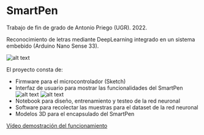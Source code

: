 # SmartPen
Trabajo de fin de grado de Antonio Priego (UGR). 2022.

Reconocimiento de letras mediante DeepLearning integrado en un sistema embebido (Arduino Nano Sense 33).

![alt text](https://raw.githubusercontent.com/AntonioPriego/SmartPen/main/Memory/capturas/SmartPenMP.png)

El proyecto consta de:
* Firmware para el microcontrolador (Sketch)
* Interfaz de usuario para mostrar las funcionalidades del SmartPen
![alt text](https://raw.githubusercontent.com/AntonioPriego/SmartPen/main/Memory/capturas/startup.png)
![alt text](https://raw.githubusercontent.com/AntonioPriego/SmartPen/main/Memory/capturas/letterbyletter.png)
* Notebook para diseño, entrenamiento y testeo de la red neuronal
* Software para recolectar las muestras para el dataset de la red neuronal
* Modelos 3D para el encapsulado del SmartPen

[Vídeo demostración del funcionamiento](https://www.youtube.com/watch?v=xLcMaVAP_qw&ab_channel=AntonioPriego)
